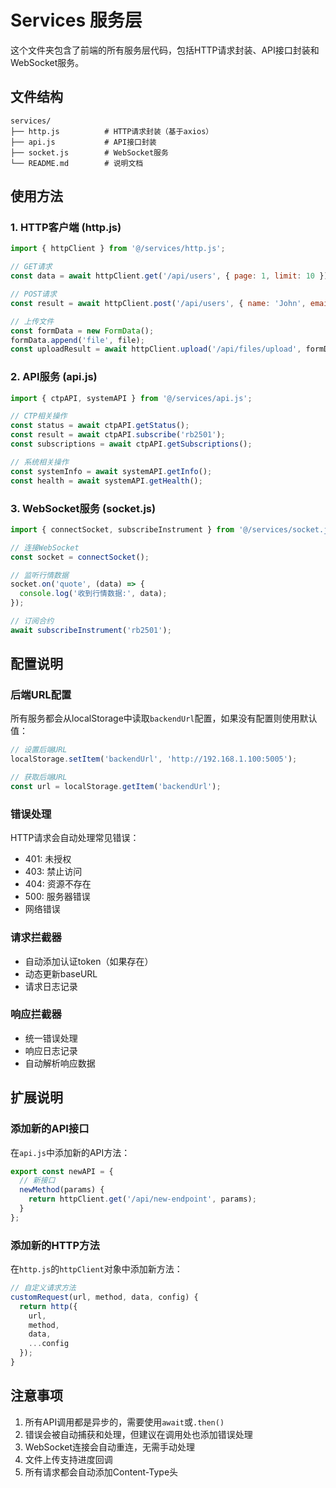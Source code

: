 # Services 服务层

这个文件夹包含了前端的所有服务层代码，包括HTTP请求封装、API接口封装和WebSocket服务。

## 文件结构

```
services/
├── http.js          # HTTP请求封装（基于axios）
├── api.js           # API接口封装
├── socket.js        # WebSocket服务
└── README.md        # 说明文档
```

## 使用方法

### 1. HTTP客户端 (http.js)

```javascript
import { httpClient } from '@/services/http.js';

// GET请求
const data = await httpClient.get('/api/users', { page: 1, limit: 10 });

// POST请求
const result = await httpClient.post('/api/users', { name: 'John', email: 'john@example.com' });

// 上传文件
const formData = new FormData();
formData.append('file', file);
const uploadResult = await httpClient.upload('/api/files/upload', formData);
```

### 2. API服务 (api.js)

```javascript
import { ctpAPI, systemAPI } from '@/services/api.js';

// CTP相关操作
const status = await ctpAPI.getStatus();
const result = await ctpAPI.subscribe('rb2501');
const subscriptions = await ctpAPI.getSubscriptions();

// 系统相关操作
const systemInfo = await systemAPI.getInfo();
const health = await systemAPI.getHealth();
```

### 3. WebSocket服务 (socket.js)

```javascript
import { connectSocket, subscribeInstrument } from '@/services/socket.js';

// 连接WebSocket
const socket = connectSocket();

// 监听行情数据
socket.on('quote', (data) => {
  console.log('收到行情数据:', data);
});

// 订阅合约
await subscribeInstrument('rb2501');
```

## 配置说明

### 后端URL配置

所有服务都会从localStorage中读取`backendUrl`配置，如果没有配置则使用默认值：

```javascript
// 设置后端URL
localStorage.setItem('backendUrl', 'http://192.168.1.100:5005');

// 获取后端URL
const url = localStorage.getItem('backendUrl');
```

### 错误处理

HTTP请求会自动处理常见错误：
- 401: 未授权
- 403: 禁止访问
- 404: 资源不存在
- 500: 服务器错误
- 网络错误

### 请求拦截器

- 自动添加认证token（如果存在）
- 动态更新baseURL
- 请求日志记录

### 响应拦截器

- 统一错误处理
- 响应日志记录
- 自动解析响应数据

## 扩展说明

### 添加新的API接口

在`api.js`中添加新的API方法：

```javascript
export const newAPI = {
  // 新接口
  newMethod(params) {
    return httpClient.get('/api/new-endpoint', params);
  }
};
```

### 添加新的HTTP方法

在`http.js`的`httpClient`对象中添加新方法：

```javascript
// 自定义请求方法
customRequest(url, method, data, config) {
  return http({
    url,
    method,
    data,
    ...config
  });
}
```

## 注意事项

1. 所有API调用都是异步的，需要使用`await`或`.then()`
2. 错误会被自动捕获和处理，但建议在调用处也添加错误处理
3. WebSocket连接会自动重连，无需手动处理
4. 文件上传支持进度回调
5. 所有请求都会自动添加Content-Type头
